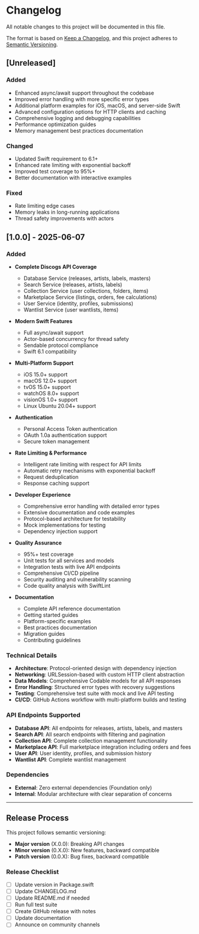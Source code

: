 # Changelog

All notable changes to this project will be documented in this file.

The format is based on [Keep a Changelog](https://keepachangelog.com/en/1.0.0/),
and this project adheres to [Semantic Versioning](https://semver.org/spec/v2.0.0.html).

## [Unreleased]

### Added
- Enhanced async/await support throughout the codebase
- Improved error handling with more specific error types
- Additional platform examples for iOS, macOS, and server-side Swift
- Advanced configuration options for HTTP clients and caching
- Comprehensive logging and debugging capabilities
- Performance optimization guides
- Memory management best practices documentation

### Changed
- Updated Swift requirement to 6.1+
- Enhanced rate limiting with exponential backoff
- Improved test coverage to 95%+
- Better documentation with interactive examples

### Fixed
- Rate limiting edge cases
- Memory leaks in long-running applications
- Thread safety improvements with actors

## [1.0.0] - 2025-06-07

### Added
- **Complete Discogs API Coverage**
  - Database Service (releases, artists, labels, masters)
  - Search Service (releases, artists, labels)
  - Collection Service (user collections, folders, items)
  - Marketplace Service (listings, orders, fee calculations)
  - User Service (identity, profiles, submissions)
  - Wantlist Service (user wantlists, items)

- **Modern Swift Features**
  - Full async/await support
  - Actor-based concurrency for thread safety
  - Sendable protocol compliance
  - Swift 6.1 compatibility

- **Multi-Platform Support**
  - iOS 15.0+ support
  - macOS 12.0+ support
  - tvOS 15.0+ support
  - watchOS 8.0+ support
  - visionOS 1.0+ support
  - Linux Ubuntu 20.04+ support

- **Authentication**
  - Personal Access Token authentication
  - OAuth 1.0a authentication support
  - Secure token management

- **Rate Limiting & Performance**
  - Intelligent rate limiting with respect for API limits
  - Automatic retry mechanisms with exponential backoff
  - Request deduplication
  - Response caching support

- **Developer Experience**
  - Comprehensive error handling with detailed error types
  - Extensive documentation and code examples
  - Protocol-based architecture for testability
  - Mock implementations for testing
  - Dependency injection support

- **Quality Assurance**
  - 95%+ test coverage
  - Unit tests for all services and models
  - Integration tests with live API endpoints
  - Comprehensive CI/CD pipeline
  - Security auditing and vulnerability scanning
  - Code quality analysis with SwiftLint

- **Documentation**
  - Complete API reference documentation
  - Getting started guides
  - Platform-specific examples
  - Best practices documentation
  - Migration guides
  - Contributing guidelines

### Technical Details
- **Architecture**: Protocol-oriented design with dependency injection
- **Networking**: URLSession-based with custom HTTP client abstraction
- **Data Models**: Comprehensive Codable models for all API responses
- **Error Handling**: Structured error types with recovery suggestions
- **Testing**: Comprehensive test suite with mock and live API testing
- **CI/CD**: GitHub Actions workflow with multi-platform builds and testing

### API Endpoints Supported
- **Database API**: All endpoints for releases, artists, labels, and masters
- **Search API**: All search endpoints with filtering and pagination
- **Collection API**: Complete collection management functionality
- **Marketplace API**: Full marketplace integration including orders and fees
- **User API**: User identity, profiles, and submission history
- **Wantlist API**: Complete wantlist management

### Dependencies
- **External**: Zero external dependencies (Foundation only)
- **Internal**: Modular architecture with clear separation of concerns

---

## Release Process

This project follows semantic versioning:
- **Major version** (X.0.0): Breaking API changes
- **Minor version** (0.X.0): New features, backward compatible
- **Patch version** (0.0.X): Bug fixes, backward compatible

### Release Checklist
- [ ] Update version in Package.swift
- [ ] Update CHANGELOG.md
- [ ] Update README.md if needed
- [ ] Run full test suite
- [ ] Create GitHub release with notes
- [ ] Update documentation
- [ ] Announce on community channels
